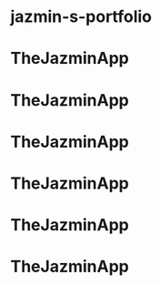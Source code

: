 # jazmin-s-portfolio
# TheJazminApp
# TheJazminApp
# TheJazminApp
# TheJazminApp
# TheJazminApp
# TheJazminApp
